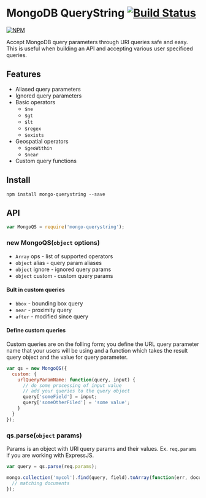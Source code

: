 MongoDB QueryString [![Build Status](https://drone.io/github.com/Turistforeningen/node-mongo-querystring/status.png)](https://drone.io/github.com/Turistforeningen/node-mongo-querystring/latest)
=====================

[![NPM](https://nodei.co/npm/mongo-querystring.png?downloads=true)](https://www.npmjs.org/package/mongo-querystring)

Accept MongoDB query parameters through URI queries safe and easy. This is
useful when building an API and accepting various user specificed queries.

## Features

* Aliased query parameters
* Ignored query parameters
* Basic operators
  * `$ne`
  * `$gt`
  * `$lt`
  * `$regex`
  * `$exists`
* Geospatial operators
  * `$geoWithin`
  * `$near`
* Custom query functions

## Install

```
npm install mongo-querystring --save
```

## API

```javascript
var MongoQS = require('mongo-querystring');
```

### new MongoQS(`object` options)

* `Array` ops - list of supported operators
* `object` alias - query param aliases
* `object` ignore - ignored query params
* `object` custom - custom query params

#### Bult in custom queries

* `bbox` - bounding box query
* `near` - proximity query
* `after` - modified since query

#### Define custom queries

Custom queries are on the folling form; you define the URL query parameter name
that your users will be using and a function which takes the result query object
and the value for query parameter.

```javascript
var qs = new MongoQS({
  custom: {
    urlQueryParamName: function(query, input) {
      // do some processing of input value
      // add your queries to the query object
      query['someField'] = input;
      query['someOtherFiled'] = 'some value';
    }
  }
});
```

### qs.parse(`object` params)

Params is an object with URI query params and their values. Ex. `req.params`
if you are working with ExpressJS.

```javascript
var query = qs.parse(req.params);

mongo.collection('mycol').find(query, field).toArray(function(err, documents) {
  // matching documents
});
```

